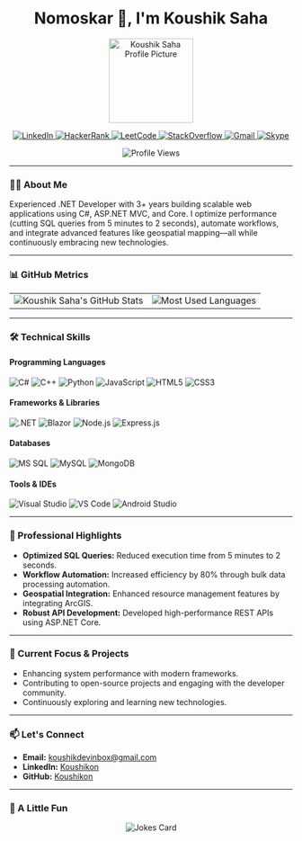 <h1 align="center">Nomoskar 🙏, I'm Koushik Saha</h1>

<!-- Profile Picture -->
<p align="center">
  <img src="https://github.com/Koushikon.png" width="150" height="150" alt="Koushik Saha Profile Picture"/>
</p>

<!-- Social Links -->
<p align="center">
  <a href="https://linkedin.com/in/koushikon">
    <img alt="LinkedIn" src="https://img.shields.io/badge/LinkedIn-0A66C2?style=for-the-badge&logo=linkedin&logoColor=white"/>
  </a>
  <a href="https://www.hackerrank.com/profile/koushikaask">
    <img alt="HackerRank" src="https://img.shields.io/badge/-Hackerrank-2EC866?style=for-the-badge&logo=HackerRank&logoColor=white"/>
  </a>
  <a href="https://leetcode.com/u/koushikon/">
    <img alt="LeetCode" src="https://img.shields.io/badge/LeetCode-000000?style=for-the-badge&logo=LeetCode&logoColor=#d16c06"/>
  </a>
  <a href="https://stackoverflow.com/users/17294559/koushikon">
    <img alt="StackOverflow" src="https://img.shields.io/badge/StackOverflow-1877F2?style=for-the-badge&logo=StackOverflow&logoColor=white"/>
  </a>
  <a href="mailto:koushikdevinbox@gmail.com">
    <img alt="Gmail" src="https://img.shields.io/badge/Gmail-D14836?style=for-the-badge&logo=gmail&logoColor=white"/>
  </a>
  <a href="https://join.skype.com/invite/v8NVmYLxCuxV">
    <img alt="Skype" src="https://img.shields.io/badge/Skype-00AFF0?style=for-the-badge&logo=Skype&logoColor=white"/>
  </a>
</p>

<!-- Visitor Badge -->
<p align="center">
  <img src="https://komarev.com/ghpvc/?username=Koushikon" alt="Profile Views"/>
</p>

---

### 👨‍💻 About Me
Experienced .NET Developer with 3+ years building scalable web applications using C#, ASP.NET MVC, and Core. I optimize performance (cutting SQL queries from 5 minutes to 2 seconds), automate workflows, and integrate advanced features like geospatial mapping—all while continuously embracing new technologies.

---

### 📊 GitHub Metrics

<div align="center">
  <table>
    <tr>
      <td>
        <!-- GitHub Stats -->
        <img 
          src="https://github-readme-stats.vercel.app/api?username=Koushikon&theme=radical&show_icons=true" 
          alt="Koushik Saha's GitHub Stats" 
          style="max-width: 100%; height: auto;" 
        />
      </td>
      <td>
        <!-- Most Used Languages -->
        <img 
          src="https://github-readme-stats.vercel.app/api/top-langs/?username=Koushikon&layout=compact&theme=radical&hide=css,qmake,makefile&langs_count=8" 
          alt="Most Used Languages" 
          style="max-width: 100%; height: auto;" 
        />
      </td>
    </tr>
  </table>
</div>



---

### 🛠️ Technical Skills

#### Programming Languages
<img alt="C#" src="https://img.shields.io/badge/C%23-239120?style=for-the-badge&logo=c-sharp&logoColor=white"/>
<img alt="C++" src="https://img.shields.io/badge/C%2B%2B-00599C?style=for-the-badge&logo=c%2B%2B&logoColor=white"/>
<img alt="Python" src="https://img.shields.io/badge/Python-14354C?style=for-the-badge&logo=python&logoColor=white"/>
<img alt="JavaScript" src="https://img.shields.io/badge/JavaScript-323330?style=for-the-badge&logo=javascript&logoColor=white"/>
<img alt="HTML5" src="https://img.shields.io/badge/HTML5-E34F26?style=for-the-badge&logo=html5&logoColor=white"/>
<img alt="CSS3" src="https://img.shields.io/badge/CSS3-1572B6?style=for-the-badge&logo=css3&logoColor=white"/>

#### Frameworks & Libraries
<img alt=".NET" src="https://img.shields.io/badge/.NET-5C2D91?style=for-the-badge&logo=.net&logoColor=white"/>
<img alt="Blazor" src="https://img.shields.io/badge/Blazor-5C2D91?style=for-the-badge&logo=blazor&logoColor=white"/>
<img alt="Node.js" src="https://img.shields.io/badge/Node.js-43853D?style=for-the-badge&logo=node.js&logoColor=white"/>
<img alt="Express.js" src="https://img.shields.io/badge/Express.js-404D59?style=for-the-badge&logoColor=white"/>

#### Databases
<img alt="MS SQL" src="https://img.shields.io/badge/Microsoft%20SQL%20Server-CC2927?style=for-the-badge&logo=microsoft%20sql%20server&logoColor=white"/>
<img alt="MySQL" src="https://img.shields.io/badge/MySQL-005C84?style=for-the-badge&logo=mysql&logoColor=white"/>
<img alt="MongoDB" src="https://img.shields.io/badge/MongoDB-4EA94B?style=for-the-badge&logo=mongodb&logoColor=white"/>

#### Tools & IDEs
<img alt="Visual Studio" src="https://img.shields.io/badge/Visual_Studio-5C2D91?style=for-the-badge&logo=visual%20studio&logoColor=white"/>
<img alt="VS Code" src="https://img.shields.io/badge/Visual_Studio_Code-0078D4?style=for-the-badge&logo=visual%20studio%20code&logoColor=white"/>
<img alt="Android Studio" src="https://img.shields.io/badge/Android_Studio-3DDC84?style=for-the-badge&logo=android-studio&logoColor=white"/>

---

### 💼 Professional Highlights
- **Optimized SQL Queries:** Reduced execution time from 5 minutes to 2 seconds.
- **Workflow Automation:** Increased efficiency by 80% through bulk data processing automation.
- **Geospatial Integration:** Enhanced resource management features by integrating ArcGIS.
- **Robust API Development:** Developed high-performance REST APIs using ASP.NET Core.

---

### 🚀 Current Focus & Projects
- Enhancing system performance with modern frameworks.
- Contributing to open-source projects and engaging with the developer community.
- Continuously exploring and learning new technologies.

---

### 📫 Let's Connect
- **Email:** [koushikdevinbox@gmail.com](mailto:koushikdevinbox@gmail.com)
- **LinkedIn:** [Koushikon](https://linkedin.com/in/koushikon)
- **GitHub:** [Koushikon](https://github.com/Koushikon)

---

### 🤡 A Little Fun
<p align="center">
  <img src="https://readme-jokes.vercel.app/api" alt="Jokes Card"/>
</p>
